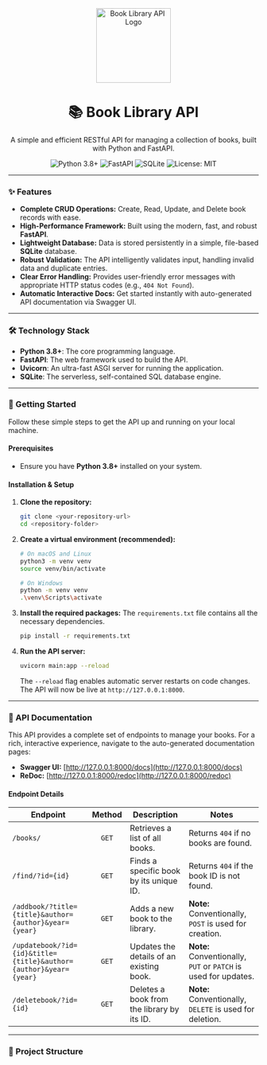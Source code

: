<div align="center">
  <img src="https://raw.githubusercontent.com/yash-prakash18/Book-Library-Api/main/docs/logo.png" alt="Book Library API Logo" width="150" height="150">
  <h1>📚 Book Library API</h1>
  <p>A simple and efficient RESTful API for managing a collection of books, built with Python and FastAPI.</p>
  <p>
    <img src="https://img.shields.io/badge/Python-3.8%2B-blue.svg?logo=python&logoColor=white" alt="Python 3.8+">
    <img src="https://img.shields.io/badge/FastAPI-005571.svg?logo=fastapi&logoColor=white" alt="FastAPI">
    <img src="https://img.shields.io/badge/SQLite-003B57.svg?logo=sqlite&logoColor=white" alt="SQLite">
    <img src="https://img.shields.io/badge/License-MIT-green.svg" alt="License: MIT">
  </p>
</div>

---

### ✨ Features

- **Complete CRUD Operations:** Create, Read, Update, and Delete book records with ease.
- **High-Performance Framework:** Built using the modern, fast, and robust **FastAPI**.
- **Lightweight Database:** Data is stored persistently in a simple, file-based **SQLite** database.
- **Robust Validation:** The API intelligently validates input, handling invalid data and duplicate entries.
- **Clear Error Handling:** Provides user-friendly error messages with appropriate HTTP status codes (e.g., `404 Not Found`).
- **Automatic Interactive Docs:** Get started instantly with auto-generated API documentation via Swagger UI.

---

### 🛠️ Technology Stack

- **Python 3.8+**: The core programming language.
- **FastAPI**: The web framework used to build the API.
- **Uvicorn**: An ultra-fast ASGI server for running the application.
- **SQLite**: The serverless, self-contained SQL database engine.

---

### 🚀 Getting Started

Follow these simple steps to get the API up and running on your local machine.

#### Prerequisites

- Ensure you have **Python 3.8+** installed on your system.

#### Installation & Setup

1.  **Clone the repository:**
    ```bash
    git clone <your-repository-url>
    cd <repository-folder>
    ```

2.  **Create a virtual environment (recommended):**
    ```bash
    # On macOS and Linux
    python3 -m venv venv
    source venv/bin/activate

    # On Windows
    python -m venv venv
    .\venv\Scripts\activate
    ```

3.  **Install the required packages:**
    The `requirements.txt` file contains all the necessary dependencies.
    ```bash
    pip install -r requirements.txt
    ```

4.  **Run the API server:**
    ```bash
    uvicorn main:app --reload
    ```
    The `--reload` flag enables automatic server restarts on code changes. The API will now be live at `http://127.0.0.1:8000`.

---

### 📖 API Documentation

This API provides a complete set of endpoints to manage your books. For a rich, interactive experience, navigate to the auto-generated documentation pages:

-   **Swagger UI:** [http://127.0.0.1:8000/docs](http://127.0.0.1:8000/docs)
-   **ReDoc:** [http://127.0.0.1:8000/redoc](http://127.0.0.1:8000/redoc)

#### Endpoint Details

| Endpoint                                       | Method | Description                                            | Notes                                                 |
| ---------------------------------------------- | :----: | ------------------------------------------------------ | ----------------------------------------------------- |
| `/books/`                                      |  `GET` | Retrieves a list of all books.                         | Returns `404` if no books are found.                  |
| `/find/?id={id}`                               |  `GET` | Finds a specific book by its unique ID.                | Returns `404` if the book ID is not found.            |
| `/addbook/?title={title}&author={author}&year={year}` |  `GET` | Adds a new book to the library.                        | **Note:** Conventionally, `POST` is used for creation. |
| `/updatebook/?id={id}&title={title}&author={author}&year={year}` | `GET` | Updates the details of an existing book.               | **Note:** Conventionally, `PUT` or `PATCH` is used for updates. |
| `/deletebook/?id={id}`                         |  `GET` | Deletes a book from the library by its ID.             | **Note:** Conventionally, `DELETE` is used for deletion. |

---

### 📂 Project Structure
